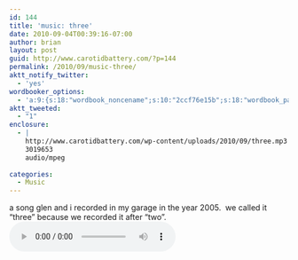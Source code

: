 ```yaml
---
id: 144
title: 'music: three'
date: 2010-09-04T00:39:16-07:00
author: brian
layout: post
guid: http://www.carotidbattery.com/?p=144
permalink: /2010/09/music-three/
aktt_notify_twitter:
  - 'yes'
wordbooker_options:
  - 'a:9:{s:18:"wordbook_noncename";s:10:"2ccf76e15b";s:18:"wordbook_page_post";s:4:"-100";s:18:"wordbook_orandpage";s:1:"2";s:23:"wordbook_default_author";s:1:"2";s:23:"wordbook_extract_length";s:3:"256";s:19:"wordbook_actionlink";s:3:"300";s:18:"wordbook_attribute";s:31:"Posted a new post on their blog";s:29:"wordbooker_status_update_text";s:35:": New blog post :  %title% - %link%";s:20:"wordbook_comment_get";s:2:"on";}'
aktt_tweeted:
  - "1"
enclosure:
  - |
    http://www.carotidbattery.com/wp-content/uploads/2010/09/three.mp3
    3019653
    audio/mpeg
    
categories:
  - Music
---
```

a song glen and i recorded in my garage in the year 2005.  we called it &#8220;three&#8221; because we recorded it after &#8220;two&#8221;. <audio controls src="https://www.carotidbattery.com/wp-content/uploads/2010/09/three.mp3">
